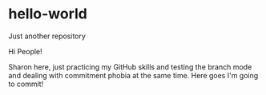 # hello-world
Just another repository

Hi People!

Sharon here, just practicing my GitHub skills and testing the branch mode and dealing with commitment phobia at the same time.  Here goes I'm going to commit!
